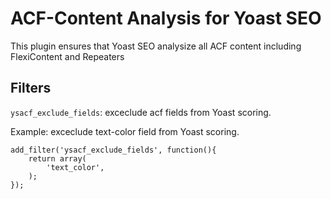 # ACF-Content Analysis for Yoast SEO
This plugin ensures that Yoast SEO analysize all ACF content including FlexiContent and Repeaters

## Filters
`ysacf_exclude_fields`: exceclude acf fields from Yoast scoring.
 

Example: exceclude text-color field from Yoast scoring.

```
add_filter('ysacf_exclude_fields', function(){
    return array(
        'text_color',
    );
});
```